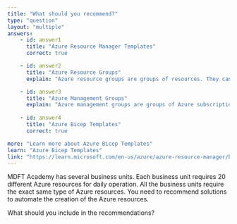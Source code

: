 ```yaml
---
title: "What should you recommend?"
type: "question"
layout: "multiple"
answers:
    - id: answer1
      title: "Azure Resource Manager Templates"
      correct: true

    - id: answer2
      title: "Azure Resource Groups"
      explain: "Azure resource groups are groups of resources. They cannot be used to automate resource deployments."

    - id: answer3
      title: "Azure Management Groups"
      explain: "Azure management groups are groups of Azure subscriptions. They cannot be used to automate resource deployments."
      
    - id: answer4
      title: "Azure Bicep Templates"
      correct: true

more: "Learn more about Azure Bicep Templates"
learn: "Azure Bicep Templates"
link: "https://learn.microsoft.com/en-us/azure/azure-resource-manager/bicep/overview?tabs=bicep"
---
```


MDFT Academy has several business units. Each business unit requires 20 different Azure resources for daily operation. All the business units require the exact same type of Azure resources. You need to recommend solutions to automate the creation of the Azure resources. 

What should you include in the recommendations?